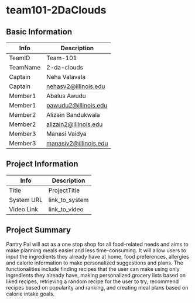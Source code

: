 # team101-2DaClouds

## Basic Information

|   Info      |        Description     |
| ----------- | ---------------------- |
| TeamID      |        Team-101        |
| TeamName    |       2-da-clouds      |
| Captain     |      Neha Valavala     |
| Captain     |  nehasv2@illinois.edu  |
| Member1     |      Abalus Awudu      |
| Member1     |  pawudu2@illinois.edu  |
| Member2     |    Alizain Bandukwala  |
| Member2     |  alizain2@illinois.edu |
| Member3     |      Manasi Vaidya     |
| Member3     |  manasiv2@illinois.edu |

## Project Information

|   Info      |        Description     |
| ----------- | ---------------------- |
|  Title      |       ProjectTitle     |
| System URL  |      link_to_system    |
| Video Link  |      link_to_video     |

## Project Summary

Pantry Pal will act as a one stop shop for all food-related needs and aims to make planning meals easier and less time-consuming. It will allow users to input the ingredients they already have at home, food preferences, allergies and calorie information to make personalized suggestions and plans. The functionalities include finding recipes that the user can make using only ingredients they already have, making personalized grocery lists based on liked recipes, retrieving a random recipe for the user to try, recommend recipes based on popularity and ranking, and creating meal plans based on calorie intake goals.
